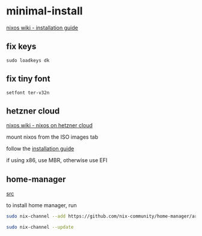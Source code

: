 # minimal-install

[nixos wiki - installation guide](https://nixos.org/manual/nixos/stable/index.html#sec-installation-manual)

## fix keys

`sudo loadkeys dk`

## fix tiny font

`setfont ter-v32n`

## hetzner cloud

[nixos wiki - nixos on hetzner cloud](https://nixos.wiki/wiki/Install_NixOS_on_Hetzner_Cloud)

mount nixos from the ISO images tab

follow the [installation guide](https://nixos.org/manual/nixos/stable/index.html#sec-installation-manual)

if using x86, use MBR, otherwise use EFI

## home-manager

[src](https://nix-community.github.io/home-manager/index.html#sec-install-nixos-module)

to install home manager, run

```bash
sudo nix-channel --add https://github.com/nix-community/home-manager/archive/master.tar.gz home-manager

sudo nix-channel --update
```
